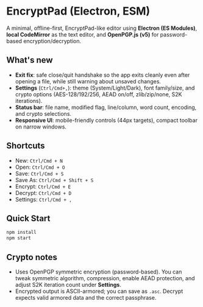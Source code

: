 # EncryptPad (Electron, ESM)

A minimal, offline-first, EncryptPad-like editor using **Electron (ES Modules)**, **local CodeMirror** as the text editor, and **OpenPGP.js (v5)** for password-based encryption/decryption.

## What's new
- **Exit fix**: safe close/quit handshake so the app exits cleanly even after opening a file, while still warning about unsaved changes.
- **Settings** (`Ctrl/Cmd+,`): theme (System/Light/Dark), font family/size, and crypto options (AES-128/192/256, AEAD on/off, zlib/zip/none, S2K iterations).
- **Status bar**: file name, modified flag, line/column, word count, encoding, and crypto selections.
- **Responsive UI**: mobile-friendly controls (44px targets), compact toolbar on narrow windows.

## Shortcuts
- New: `Ctrl/Cmd + N`
- Open: `Ctrl/Cmd + O`
- Save: `Ctrl/Cmd + S`
- Save As: `Ctrl/Cmd + Shift + S`
- Encrypt: `Ctrl/Cmd + E`
- Decrypt: `Ctrl/Cmd + D`
- Settings: `Ctrl/Cmd + ,`

## Quick Start

```bash
npm install
npm start
```

## Crypto notes
- Uses OpenPGP symmetric encryption (password-based). You can tweak symmetric algorithm, compression, enable AEAD protection, and adjust S2K iteration count under **Settings**.
- Encrypted output is ASCII-armored; you can save as `.asc`. Decrypt expects valid armored data and the correct passphrase.
